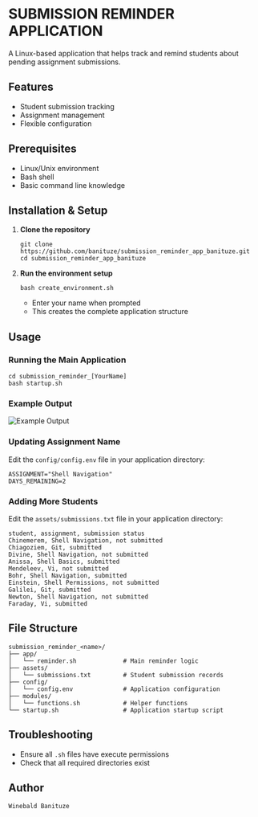 # SUBMISSION REMINDER APPLICATION

A Linux-based application that helps track and remind students about pending assignment submissions.

## Features
- Student submission tracking
- Assignment management
- Flexible configuration

## Prerequisites
- Linux/Unix environment
- Bash shell
- Basic command line knowledge

## Installation & Setup

1. **Clone the repository**
   ```
   git clone https://github.com/banituze/submission_reminder_app_banituze.git
   cd submission_reminder_app_banituze
   ```

2. **Run the environment setup**
   ```
   bash create_environment.sh
   ```
   - Enter your name when prompted
   - This creates the complete application structure

## Usage

### Running the Main Application
```
cd submission_reminder_[YourName]
bash startup.sh
```

### Example Output
![Example Output](https://i.imgur.com/WhJN82C.png)

### Updating Assignment Name
Edit the `config/config.env` file in your application directory:
```
ASSIGNMENT="Shell Navigation"
DAYS_REMAINING=2
```

### Adding More Students
Edit the `assets/submissions.txt` file in your application directory:
```
student, assignment, submission status
Chinemerem, Shell Navigation, not submitted
Chiagoziem, Git, submitted
Divine, Shell Navigation, not submitted
Anissa, Shell Basics, submitted
Mendeleev, Vi, not submitted
Bohr, Shell Navigation, submitted
Einstein, Shell Permissions, not submitted
Galilei, Git, submitted
Newton, Shell Navigation, not submitted
Faraday, Vi, submitted
```

## File Structure
```
submission_reminder_<name>/
├── app/
│   └── reminder.sh             # Main reminder logic
├── assets/
│   └── submissions.txt         # Student submission records
├── config/
│   └── config.env              # Application configuration
├── modules/
│   └── functions.sh            # Helper functions
└── startup.sh                  # Application startup script
```

## Troubleshooting
- Ensure all `.sh` files have execute permissions
- Check that all required directories exist

## Author
```
Winebald Banituze 
```
